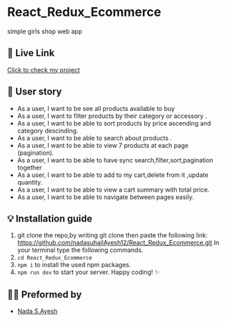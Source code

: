 # React_Redux_Ecommerce

simple girls shop web app

## 🚀 Live Link

[Click to check my project](https://girls-shoply.netlify.app/)

## 👤 User story

- As a user, I want to be see all products available to buy
- As a user, I want to filter products by their category or accessory .
- As a user, I want to be able to sort products by price ascending and category descinding.
- As a user, I want to be able to search about products .
- As a user, I want to be able to view 7 products at each page (pagination).
- As a user, I want to be able to have sync search,filter,sort,pagination together
- As a user, I want to be able to add to my cart,delete from it ,update quantity.
- As a user, I want to be able to view a cart summary with total price.
- As a user, I want to be able to navigate between pages easily.

## 💡 Installation guide

1.  git clone the repo,by writing git clone then paste the following link: https://github.com/nadasuhailAyesh12/React_Redux_Ecommerce.git
 In your terminal type the following commands.
2. `cd React_Redux_Ecommerce`
3. `npm i` to install the used npm packages.
4. `npm run dev` to start your server.
 Happy coding! ✨

## 🐱‍💻 Preformed by

- [Nada S.Ayesh](https://github.com/nadasuhailAyesh12)
